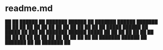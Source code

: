 # readme.md
██   ██ ██████  ██ ███████  ██████      ██ ███████     ██████  ███████ ██ 
██  ██  ██   ██ ██ ██      ██           ██ ██          ██   ██ ██      ██ 
█████   ██████  ██ █████   ██   ███     ██ ███████     ██████  █████   ██ 
██  ██  ██   ██ ██ ██      ██    ██     ██      ██     ██   ██ ██      ██ 
██   ██ ██   ██ ██ ███████  ██████      ██ ███████     ██   ██ ███████ ██ 
